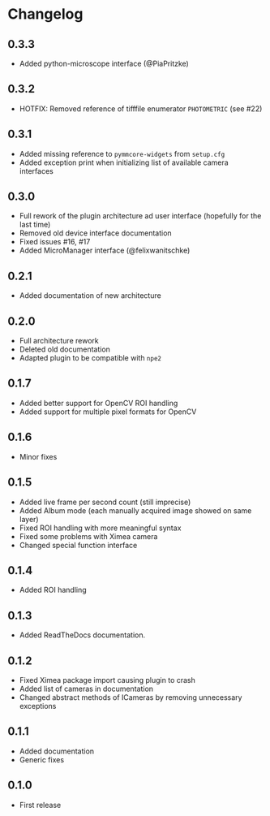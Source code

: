 # Changelog

## 0.3.3

- Added python-microscope interface (@PiaPritzke)

## 0.3.2

- HOTFIX: Removed reference of tifffile enumerator `PHOTOMETRIC` (see #22)

## 0.3.1

- Added missing reference to `pymmcore-widgets` from `setup.cfg`
- Added exception print when initializing list of available camera interfaces

## 0.3.0

- Full rework of the plugin architecture ad user interface (hopefully for the last time)
- Removed old device interface documentation
- Fixed issues #16, #17
- Added MicroManager interface (@felixwanitschke)

## 0.2.1

- Added documentation of new architecture

## 0.2.0

- Full architecture rework
- Deleted old documentation
- Adapted plugin to be compatible with `npe2`

## 0.1.7

- Added better support for OpenCV ROI handling
- Added support for multiple pixel formats for OpenCV

## 0.1.6

- Minor fixes

## 0.1.5

- Added live frame per second count (still imprecise)
- Added Album mode (each manually acquired image showed on same layer)
- Fixed ROI handling with more meaningful syntax
- Fixed some problems with Ximea camera
- Changed special function interface

## 0.1.4

- Added ROI handling

## 0.1.3

- Added ReadTheDocs documentation.

## 0.1.2

- Fixed Ximea package import causing plugin to crash
- Added list of cameras in documentation
- Changed abstract methods of ICameras by removing unnecessary exceptions

## 0.1.1

- Added documentation
- Generic fixes

## 0.1.0

- First release